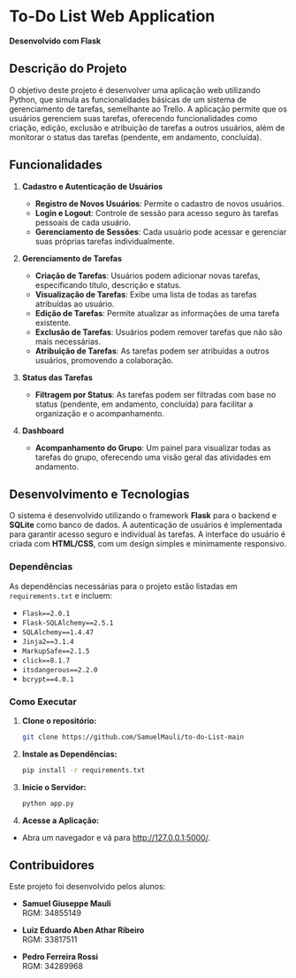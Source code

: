 # To-Do List Web Application

**Desenvolvido com Flask**

## Descrição do Projeto

O objetivo deste projeto é desenvolver uma aplicação web utilizando Python, que simula as funcionalidades básicas de um sistema de gerenciamento de tarefas, semelhante ao Trello. A aplicação permite que os usuários gerenciem suas tarefas, oferecendo funcionalidades como criação, edição, exclusão e atribuição de tarefas a outros usuários, além de monitorar o status das tarefas (pendente, em andamento, concluída).

## Funcionalidades

1. **Cadastro e Autenticação de Usuários**

   - **Registro de Novos Usuários**: Permite o cadastro de novos usuários.
   - **Login e Logout**: Controle de sessão para acesso seguro às tarefas pessoais de cada usuário.
   - **Gerenciamento de Sessões**: Cada usuário pode acessar e gerenciar suas próprias tarefas individualmente.

2. **Gerenciamento de Tarefas**

   - **Criação de Tarefas**: Usuários podem adicionar novas tarefas, especificando título, descrição e status.
   - **Visualização de Tarefas**: Exibe uma lista de todas as tarefas atribuídas ao usuário.
   - **Edição de Tarefas**: Permite atualizar as informações de uma tarefa existente.
   - **Exclusão de Tarefas**: Usuários podem remover tarefas que não são mais necessárias.
   - **Atribuição de Tarefas**: As tarefas podem ser atribuídas a outros usuários, promovendo a colaboração.

3. **Status das Tarefas**

   - **Filtragem por Status**: As tarefas podem ser filtradas com base no status (pendente, em andamento, concluída) para facilitar a organização e o acompanhamento.

4. **Dashboard**
   - **Acompanhamento do Grupo**: Um painel para visualizar todas as tarefas do grupo, oferecendo uma visão geral das atividades em andamento.

## Desenvolvimento e Tecnologias

O sistema é desenvolvido utilizando o framework **Flask** para o backend e **SQLite** como banco de dados. A autenticação de usuários é implementada para garantir acesso seguro e individual às tarefas. A interface do usuário é criada com **HTML/CSS**, com um design simples e minimamente responsivo.

### Dependências

As dependências necessárias para o projeto estão listadas em `requirements.txt` e incluem:

- `Flask==2.0.1`
- `Flask-SQLAlchemy==2.5.1`
- `SQLAlchemy==1.4.47`
- `Jinja2==3.1.4`
- `MarkupSafe==2.1.5`
- `click==8.1.7`
- `itsdangerous==2.2.0`
- `bcrypt==4.0.1`

### Como Executar

1. **Clone o repositório:**

   ```bash
   git clone https://github.com/SamuelMauli/to-do-List-main
   ```

2. **Instale as Dependências:**

   ```bash
   pip install -r requirements.txt
   ```

3. **Inicie o Servidor:**

   ```bash
   python app.py
   ```

4. **Acesse a Aplicação:**

- Abra um navegador e vá para http://127.0.0.1:5000/.

## Contribuidores

Este projeto foi desenvolvido pelos alunos:

- **Samuel Giuseppe Mauli**  
  RGM: 34855149

- **Luiz Eduardo Aben Athar Ribeiro**  
  RGM: 33817511

- **Pedro Ferreira Rossi**  
  RGM: 34289968

